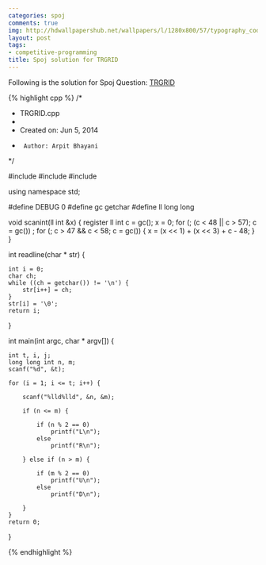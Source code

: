 ```yaml
---
categories: spoj
comments: true
img: http://hdwallpapershub.net/wallpapers/l/1280x800/57/typography_code_javascript_black_background_programmer_syntax_1280x800_56614.jpg
layout: post
tags:
- competitive-programming
title: Spoj solution for TRGRID
---
```


Following is the solution for Spoj Question: [TRGRID](http://www.spoj.com/problems/TRGRID/)

{% highlight cpp %}
/*
 * TRGRID.cpp
 *
 *  Created on: Jun 5, 2014
 *      Author: Arpit Bhayani
 */

#include <cstdio>
#include <cstdlib>
#include <iostream>

using namespace std;

#define DEBUG 0
#define gc getchar
#define ll long long

void scanint(ll int &x) {
	register ll int c = gc();
	x = 0;
	for (; (c < 48 || c > 57); c = gc())
		;
	for (; c > 47 && c < 58; c = gc()) {
		x = (x << 1) + (x << 3) + c - 48;
	}
}

int readline(char * str) {

	int i = 0;
	char ch;
	while ((ch = getchar()) != '\n') {
		str[i++] = ch;
	}
	str[i] = '\0';
	return i;
}

int main(int argc, char * argv[]) {

	int t, i, j;
	long long int n, m;
	scanf("%d", &t);

	for (i = 1; i <= t; i++) {

		scanf("%lld%lld", &n, &m);

		if (n <= m) {

			if (n % 2 == 0)
				printf("L\n");
			else
				printf("R\n");

		} else if (n > m) {

			if (m % 2 == 0)
				printf("U\n");
			else
				printf("D\n");

		}
	}
	return 0;
}

{% endhighlight %}